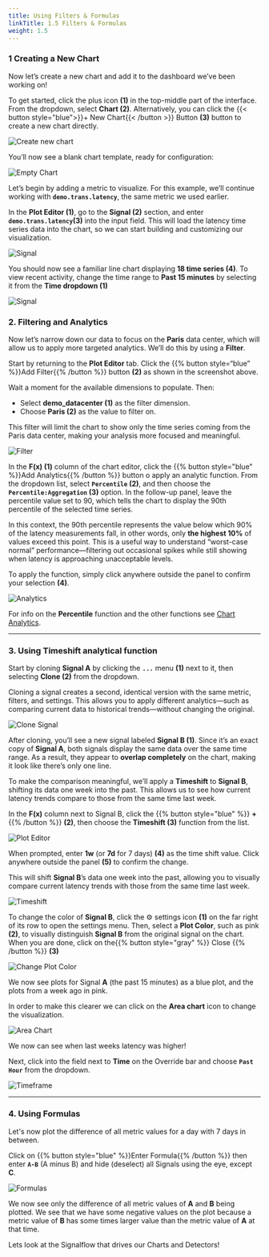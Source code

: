 ```yaml
---
title: Using Filters & Formulas
linkTitle: 1.5 Filters & Formulas
weight: 1.5
---
```


### 1 Creating a New Chart

Now let’s create a new chart and add it to the dashboard we’ve been working on!

To get started, click the plus icon **(1)** in the top-middle part of the interface. From the dropdown, select **Chart (2)**.
Alternatively, you can click the {{< button style="blue">}}+ New Chart{{< /button >}} Button **(3)** button to create a new chart directly.

![Create new chart](../../images/new-chart.png)

You’ll now see a blank chart template, ready for configuration:

![Empty Chart](../../images/empty-new-chart.png)

Let’s begin by adding a metric to visualize. For this example, we’ll continue working with **`demo.trans.latency`**, the same metric we used earlier.

In the **Plot Editor (1)**, go to the **Signal (2)** section, and enter **`demo.trans.latency`(3)** into the input field. This will load the latency time series data into the chart, so we can start building and customizing our visualization.

![Signal](../../images/plot-editor.png)

You should now see a familiar line chart displaying **18 time series (4)**. To view recent activity, change the time range to **Past 15 minutes** by selecting it from the **Time dropdown (1)**

![Signal](../../images/line-chart-15-mins.png)

### 2. Filtering and Analytics

Now let’s narrow down our data to focus on the **Paris** data center, which will allow us to apply more targeted analytics. We’ll do this by using a **Filter**.

Start by returning to the **Plot Editor** tab. Click the {{% button style=“blue” %}}Add Filter{{% /button %}} button **(2)** as shown in the screenshot above.

Wait a moment for the available dimensions to populate. Then:

* Select **demo_datacenter (1)** as the filter dimension.
* Choose **Paris (2)** as the value to filter on.

This filter will limit the chart to show only the time series coming from the Paris data center, making your analysis more focused and meaningful.

![Filter](../../images/select-filter.png)

In the **F(x) (1)** column of the chart editor, click the {{% button style="blue" %}}Add Analytics{{% /button %}} button o apply an analytic function.
From the dropdown list, select **`Percentile` (2)**, and then choose the **`Percentile:Aggregation` (3)** option.
In the follow-up panel, leave the percentile value set to 90, which tells the chart to display the 90th percentile of the selected time series.

In this context, the 90th percentile represents the value below which 90% of the latency measurements fall, in other words, only **the highest 10%** of values exceed this point. This is a useful way to understand “worst-case normal” performance—filtering out occasional spikes while still showing when latency is approaching unacceptable levels.

To apply the function, simply click anywhere outside the panel to confirm your selection **(4)**.

![Analytics](../../images/prepare_filter.png)

For info on the **Percentile** function and the other functions see [Chart Analytics](https://docs.splunk.com/Observability/data-visualization/charts/gain-insights-through-chart-analytics.html#gain-insights-through-chart-analytics).

---

### 3. Using Timeshift analytical function

Start by cloning **Signal A** by clicking the **`...`** menu **(1)** next to it, then selecting **Clone (2)** from the dropdown.

Cloning a signal creates a second, identical version with the same metric, filters, and settings. This allows you to apply different analytics—such as comparing current data to historical trends—without changing the original.

![Clone Signal](../../images/timeshift-filter.png)

After cloning, you’ll see a new signal labeled **Signal B (1)**. Since it’s an exact copy of **Signal A**, both signals display the same data over the same time range. As a result, they appear to **overlap completely** on the chart, making it look like there’s only one line.

To make the comparison meaningful, we’ll apply a **Timeshift** to **Signal B**, shifting its data one week into the past. This allows us to see how current latency trends compare to those from the same time last week.

In the **F(x)** column next to Signal B, click the {{% button style="blue" %}} **+** {{% /button %}} **(2)**, then choose the **Timeshift (3)** function from the list.

![Plot Editor](../../images/ab-plot-full.png)

When prompted, enter **1w** (or **7d** for 7 days) **(4)** as the time shift value. Click anywhere outside the panel **(5)** to confirm the change.

This will shift **Signal B**’s data one week into the past, allowing you to visually compare current latency trends with those from the same time last week.  

![Timeshift](../../images/b-shifted.png)

To change the color of **Signal B**, click the ⚙️ settings icon **(1)** on the far right of its row to open the settings menu. Then, select a **Plot Color**, such as pink **(2)**, to visually distinguish **Signal B** from the original signal on the chart.
When you are done, click on the{{% button style="gray" %}} Close {{% /button %}} **(3)**

![Change Plot Color](../../images/b-pink.png)

We now see plots for Signal **A** (the past 15 minutes) as a blue plot, and the plots from a week ago in pink.

In order to make this clearer we can click on the **Area chart** icon to change the visualization.

![Area Chart](../../images/M-Filter-8.png)

We now can see when last weeks latency was higher!

Next, click into the field next to **Time** on the Override bar and choose **`Past Hour`** from the dropdown.

![Timeframe](../../images/M-Filter-9.png)

---

### 4. Using Formulas

Let's now plot the difference of all metric values for a day with 7 days in between.

Click on {{% button style="blue" %}}Enter Formula{{% /button %}}
 then enter **`A-B`** (A minus B) and hide (deselect) all Signals using the eye, except **C**.

![Formulas](../../images/M-Filter-11.png)

We now see only the difference of all metric values of **A** and **B** being plotted. We see that we have some negative values on the plot because a metric value of **B** has some times larger value than the metric value of **A** at that time.

Lets look at the Signalflow that drives our Charts and Detectors!
